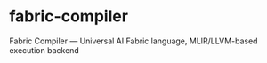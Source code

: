 # fabric-compiler
Fabric Compiler — Universal AI Fabric language, MLIR/LLVM-based execution backend
